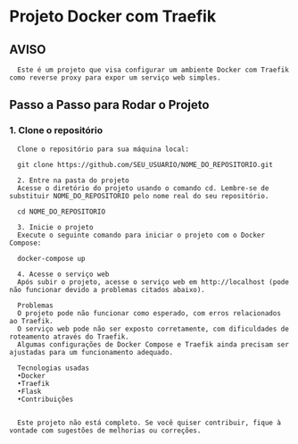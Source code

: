 # Projeto Docker com Traefik
            
## AVISO ##
      Este é um projeto que visa configurar um ambiente Docker com Traefik como reverse proxy para expor um serviço web simples.    
## Passo a Passo para Rodar o Projeto ##
            
 ### 1. Clone o repositório ###
            
      Clone o repositório para sua máquina local:
           
      git clone https://github.com/SEU_USUARIO/NOME_DO_REPOSITORIO.git
     
      2. Entre na pasta do projeto
      Acesse o diretório do projeto usando o comando cd. Lembre-se de substituir NOME_DO_REPOSITORIO pelo nome real do seu repositório.
      
      cd NOME_DO_REPOSITORIO
      
      3. Inicie o projeto
      Execute o seguinte comando para iniciar o projeto com o Docker Compose:
      
      docker-compose up
      
      4. Acesse o serviço web
      Após subir o projeto, acesse o serviço web em http://localhost (pode não funcionar devido a problemas citados abaixo).
      
      Problemas 
      O projeto pode não funcionar como esperado, com erros relacionados ao Traefik.
      O serviço web pode não ser exposto corretamente, com dificuldades de roteamento através do Traefik.
      Algumas configurações de Docker Compose e Traefik ainda precisam ser ajustadas para um funcionamento adequado.
      
      Tecnologias usadas
      •Docker
      •Traefik
      •Flask 
      •Contribuições
      
      
      Este projeto não está completo. Se você quiser contribuir, fique à vontade com sugestões de melhorias ou correções.

   
